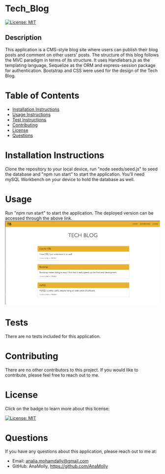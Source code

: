 # Tech_Blog

  [![License: MIT](https://img.shields.io/badge/License-MIT-yellow.svg)](https://opensource.org/licenses/MIT)

  ## Description
  This application is a CMS-style blog site where users can publish their blog posts and comment on other users' posts. The structure of this blog follows the MVC paradigm in terms of its structure. It uses Handlebars.js as the templating language, Sequelize as the ORM and express-session package for authentication. Bootstrap and CSS were used for the design of the Tech Blog.


  # Table of Contents
  - [Installation Instructions](#installation-instructions)
  - [Usage Instructions](#usage)
  - [Test Instructions](#tests)
  - [Contributing](#contributing)
  - [License](#license)
  - [Questions](#questions)

  # Installation Instructions
  Clone the repository to your local device, run "node seeds/seed.js" to seed the database and "npm run start" to start the application. You'll need mySQL Workbench on your device to hold the database as well. 

  # Usage
  Run "npm run start" to start the application. The deployed version can be accessed through the above link.
  ![](./public/images/screenshot1.png)

  # Tests
  There are no tests included for this application.

  # Contributing
  There are no other contributors to this project. If you would like to contribute, please feel free to reach out to me.

  # License
  Click on the badge to learn more about this license:

  [![License: MIT](https://img.shields.io/badge/License-MIT-yellow.svg)](https://opensource.org/licenses/MIT)
  
  # Questions
  If you have any questions about this application, please reach out to me at: 

  - Email: analia.mohamdally@gmail.com
  - GitHub: AnaMolly, https://github.com/AnaMolly
